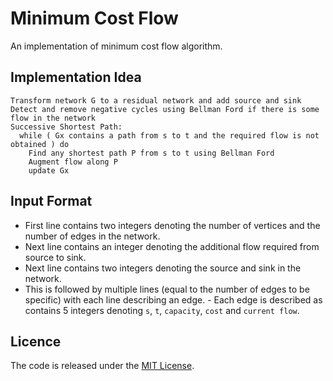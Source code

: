 # Minimum Cost Flow

An implementation of minimum cost flow algorithm.


## Implementation Idea

    Transform network G to a residual network and add source and sink
    Detect and remove negative cycles using Bellman Ford if there is some flow in the network
    Successive Shortest Path:
      while ( Gx contains a path from s to t and the required flow is not obtained ) do
        Find any shortest path P from s to t using Bellman Ford
        Augment flow along P
        update Gx

## Input Format

- First line contains two integers denoting the number of vertices and the number of edges in the network.
- Next line contains an integer denoting the additional flow required from source to sink.
- Next line contains two integers denoting the source and sink in the network.
- This is followed by multiple lines (equal to the number of edges to be specific) with each line describing an edge. - Each edge is described as contains 5 integers denoting `s`, `t`, `capacity`, `cost` and `current flow`.

## Licence

The code is released under the [MIT License](http://opensource.org/licenses/MIT).
